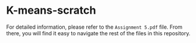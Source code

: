 # K-means-scratch
For detailed information, please refer to the `Assignment 5.pdf` file. From there, you will find it easy to navigate the rest of the files in this repository.
